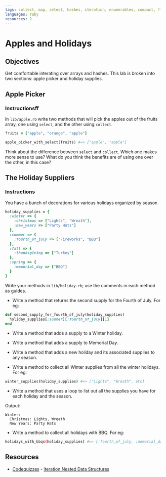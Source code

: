 ```yaml
---
tags: collect, map, select, hashes, iteration, enumerables, compact, flatten
languages: ruby
resources: 2
---
```


# Apples and Holidays

## Objectives

Get comfortable interating over arrays and hashes. This lab is broken into two sections: apple picker and holiday supplies.

## Apple Picker

### Instructionsff

In `lib/apple.rb` write two methods that will pick the apples out of the fruits array, one using `select`, and the other using `collect`.

```ruby
fruits = ["apple", "orange", "apple"]

apple_picker_with_select(fruits) #=> ["apple", "apple"]
```

Think about the difference between `select` and `collect`. Which one makes more sense to use? What do you think the benefits are of using one over the other, in this case?

## The Holiday Suppliers

### Instructions

You have a bunch of decorations for various holidays organized by season.

```ruby
holiday_supplies = {
  :winter => {
    :christmas => ["Lights", "Wreath"],
    :new_years => ["Party Hats"]
  },
  :summer => {
    :fourth_of_july => ["Fireworks", "BBQ"]
  },
  :fall => {
    :thanksgiving => ["Turkey"]
  },
  :spring => {
    :memorial_day => ["BBQ"]
  }
}
```

Write your methods in `lib/holiday.rb`; use the comments in each method as guides.

* Write a method that returns the second supply for the Fourth of July. For eg:

```ruby
def second_supply_for_fourth_of_july(holiday_supplies)
  holiday_supplies[:summer][:fourth_of_july][1]
end
```

* Write a method that adds a supply to a Winter holiday.

* Write a method that adds a supply to Memorial Day.

* Write a method that adds a new holiday and its associated supplies to any season.

* Write a method to collect all Winter supplies from all the winter holidays. For eg:

```bash
winter_supplies(holiday_supplies) #=> ["Lights", "Wreath", etc]
```

* Write a method that uses a loop to list out all the supplies you have for each holiday and the season.


Output:
```
Winter:
  Christmas: Lights, Wreath
  New Years: Party Hats
```

* Write a method to collect all holidays with BBQ. For eg:

```bash
holidays_with_bbqs(holiday_supplies) #=> [:fourth_of_july, :memorial_day]
```

## Resources
* [Codequizzes](http://www.codequizzes.com/learn-ruby/) - [Iteration Nested Data Structures](http://www.codequizzes.com/learn-ruby/iteration-nested-data-structures)
